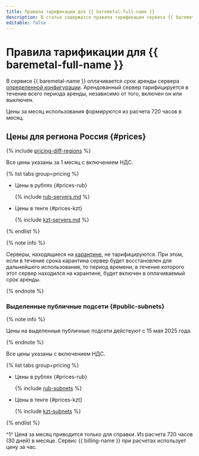 ```yaml
---
title: Правила тарификации для {{ baremetal-full-name }}
description: В статье содержатся правила тарификации сервиса {{ baremetal-name }}.
editable: false
---
```


# Правила тарификации для {{ baremetal-full-name }}



В сервисе {{ baremetal-name }} оплачивается срок аренды сервера [определенной конфигурации](concepts/server-configurations.md). Арендованный сервер тарифицируется в течение всего периода аренды, независимо от того, включен он или выключен.

Цены за месяц использования формируются из расчета 720 часов в месяц.

## Цены для региона Россия {#prices}

{% include [pricing-diff-regions](../_includes/pricing-diff-regions.md) %}


Все цены указаны за 1 месяц с включением НДС.

{% list tabs group=pricing %}

- Цены в рублях {#prices-rub}

  {% include [rub-servers.md](../_pricing/baremetal/rub-servers.md) %}

- Цены в тенге {#prices-kzt}

  {% include [kzt-servers.md](../_pricing/baremetal/kzt-servers.md) %}

{% endlist %}



{% note info %}

Серверы, находящиеся на [карантине](./concepts/servers.md#quarantine), не тарифицируются. При этом, если в течение срока карантина сервер будет восстановлен для дальнейшего использования, то период времени, в течение которого этот сервер находился на карантине, будет включен в оплачиваемый срок аренды.

{% endnote %}

### Выделенные публичные подсети {#public-subnets}

{% note info %}

Цены на выделенные публичные подсети действуют с 15 мая 2025 года.

{% endnote %}


Все цены указаны с включением НДС.

{% list tabs group=pricing %}

- Цены в рублях {#prices-rub}

  {% include [rub-subnets](../_pricing/baremetal/rub-subnets.md) %}

- Цены в тенге {#prices-kzt}

  {% include [kzt-subnets](../_pricing/baremetal/kzt-subnets.md) %}

{% endlist %}



^1^ Цена за месяц приводится только для справки. Из расчета 720 часов (30 дней) в месяце. Сервис {{ billing-name }} при расчетах использует цену за час.
